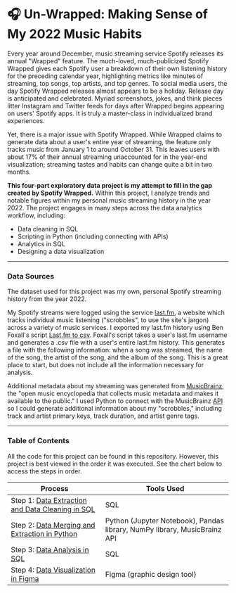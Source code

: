 # 🎧 Un-Wrapped: Making Sense of My 2022 Music Habits

Every year around December, music streaming service Spotify releases its annual "Wrapped" feature. The much-loved, much-publicized Spotify Wrapped gives each Spotify user a breakdown of their own listening history for the preceding calendar year, highlighting metrics like minutes of streaming, top songs, top artists, and top genres. To social media users, the day Spotify Wrapped releases almost appears to be a holiday. Release day is anticipated and celebrated. Myriad screenshots, jokes, and think pieces litter Instagram and Twitter feeds for days after Wrapped begins appearing on users' Spotify apps. It is truly a master-class in individualized brand experiences. 

Yet, there is a major issue with Spotify Wrapped. While Wrapped claims to generate data about a user's entire year of streaming, the feature only tracks music from January 1 to around October 31. This leaves users with about 17% of their annual streaming unaccounted for in the year-end visualization; streaming tastes and habits can change quite a bit in two months.

**This four-part exploratory data project is my attempt to fill in the gap created by Spotify Wrapped.** Within this project, I analyze trends and notable figures within my personal music streaming history in the year 2022. The project engages in many steps across the data analytics workflow, including:
- Data cleaning in SQL
- Scripting in Python (including connecting with APIs)
- Analytics in SQL
- Designing a data visualization


---

### Data Sources
The dataset used for this project was my own, personal Spotify streaming history from the year 2022. 

My Spotify streams were logged using the service [last.fm](https://www.last.fm/home), a website which tracks individual music listening ("scrobbles", to use the site's jargon) across a variety of music services. I exported my last.fm history using Ben Foxall's script [Last.fm to csv](https://benjaminbenben.com/lastfm-to-csv/). Foxall's script takes a user's last.fm username and generates a .csv file with a user's entire last.fm history. This generates a file with the following information: when a song was streamed, the name of the song, the artist of the song, and the album of the song. This is a great place to start, but does not include all the information necessary for analysis.

Additional metadata about my streaming was generated from [MusicBrainz](https://musicbrainz.org/), the "open music encyclopedia that collects music metadata and makes it available to the public." I used Python to connect with the MusicBrainz [API](https://python-musicbrainzngs.readthedocs.io/en/v0.7.1/) so I could generate additional information about my "scrobbles," including track and artist primary keys, track duration, and artist genre tags. 

---
### Table of Contents
All the code for this project can be found in this repository. However, this project is best viewed in the order it was executed. See the chart below to access the steps in order.

| Process | Tools Used |
|---|---|
| Step 1: [Data Extraction and Data Cleaning in SQL](/2022MusicWrapped/1_SQLDataCleaning/) | SQL |
| Step 2: [Data Merging and Extraction in Python](https://github.com/eseylar/PortfolioProjects/tree/main/2022MusicWrapped/2_PythonDataMerging) | Python (Jupyter Notebook), Pandas library, NumPy library, MusicBrainz API |
| Step 3: [Data Analysis in SQL](https://github.com/eseylar/PortfolioProjects/tree/main/2022MusicWrapped/3_SQLAnalysis) | SQL |
| Step 4: [Data Visualization in Figma](https://github.com/eseylar/PortfolioProjects/tree/main/2022MusicWrapped/4_DataVisualization) | Figma (graphic design tool) |
